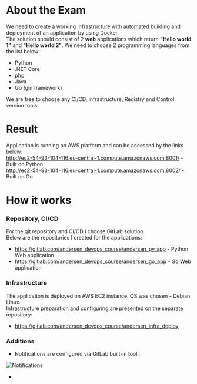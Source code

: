 # About the Exam #

We need to create a working infrastructure with automated building and deployment of an application by using Docker.  
The solution should consist of 2 **web** applications which return **"Hello world 1"** and **"Hello world 2"**. We need to choose 2 programming languages from the list below:  

* Python
* .NET Core
* php
* Java
* Go (gin framework)

We are free to choose any CI/CD, infrastructure, Registry and Control version tools. 

# Result #

Application is running on AWS platform and can be accessed by the links below:  
http://ec2-54-93-104-116.eu-central-1.compute.amazonaws.com:8001/  - Built on Python  
http://ec2-54-93-104-116.eu-central-1.compute.amazonaws.com:8002/  - Built on Go  

# How it works #

### Repository, CI/CD ###
For the git repository and CI/CD I choose GitLab solution.  
Below are the repositories I created for the applications:

* https://gitlab.com/andersen_devops_course/andersen_py_app - Python Web application
* https://gitlab.com/andersen_devops_course/andersen_go_app - Go Web application


### Infrastructure ###

The application is deployed on AWS EC2 instance. OS was chosen - Debian Linux.  
Infrastructure preparation and configuring are presented on the separate repository:  
* https://gitlab.com/andersen_devops_course/andersen_infra_deploy

### Additions ###

* Notifications are configured via GitLab built-in tool:

![Notifications](https://user-images.githubusercontent.com/75803382/127167421-0fb1577a-fc57-42c9-bb54-5017d5efe401.png)

* 

